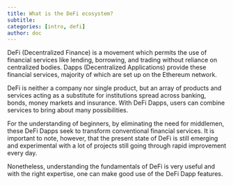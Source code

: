 ```yaml
---
title: What is the DeFi ecosystem?
subtitle: 
categories: [intro, defi]
author: doc
---
```


DeFi (Decentralized Finance) is a movement which permits the use of financial services like lending, borrowing, and trading without reliance on centralized bodies. Dapps (Decentralized Applications) provide these financial services, majority of which are set up on the Ethereum network.

DeFi is neither a company nor single product, but an array of products and services acting as a substitute for institutions spread across banking, bonds, money markets and insurance. With DeFi Dapps, users can combine services to bring about many possibilities.

For the understanding of beginners, by eliminating the need for middlemen, these DeFi Dapps seek to transform conventional financial services. It is important to note, however, that the present state of DeFi is still emerging and experimental with a lot of projects still going through rapid improvement every day. 

Nonetheless, understanding the fundamentals of DeFi is very useful and with the right expertise, one can make good use of the DeFi Dapp features.
